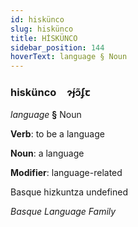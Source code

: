 ```yaml
---
id: hiskünco
slug: hiskünco
title: HİSKÜNCO
sidebar_position: 144
hoverText: language § Noun
---
```


### hiskünco&emsp;<span kind="abugida">ɂ́ɟɔ̃ʄꞇ</span>

*language* **§** Noun

**Verb**: to be a language

**Noun**: a language

**Modifier**: language-related

Basque hizkuntza undefined

*Basque Language Family*